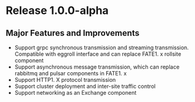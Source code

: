 # Release 1.0.0-alpha
## Major Features and Improvements
* Support grpc synchronous transmission and streaming transmission. Compatible with eggroll interface and can replace FATE1. x rollsite component
* Support asynchronous message transmission, which can replace rabbitmq and pulsar components in FATE1. x
* Support HTTP1. X protocol transmission
* Support cluster deployment and inter-site traffic control
* Support networking as an Exchange component